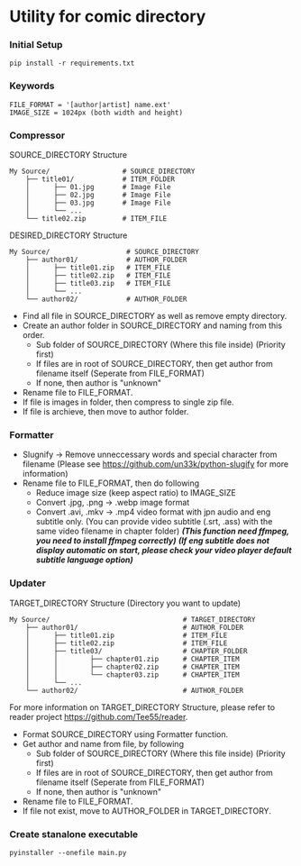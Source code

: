 # Utility for comic directory

### Initial Setup
```
pip install -r requirements.txt
```

### Keywords
```
FILE_FORMAT = '[author|artist] name.ext'
IMAGE_SIZE = 1024px (both width and height)
```

### Compressor
SOURCE_DIRECTORY Structure
```
My Source/                  # SOURCE_DIRECTORY
    ├── title01/            # ITEM_FOLDER
    │      ├── 01.jpg       # Image File
    │      ├── 02.jpg       # Image File
    │      ├── 03.jpg       # Image File
    │      └── ...
    └── title02.zip         # ITEM_FILE
```

DESIRED_DIRECTORY Structure
```
My Source/                   # SOURCE_DIRECTORY
    ├── author01/            # AUTHOR_FOLDER
    │      ├── title01.zip   # ITEM_FILE
    │      ├── title02.zip   # ITEM_FILE
    │      ├── title03.zip   # ITEM_FILE
    │      └── ...
    └── author02/            # AUTHOR_FOLDER
```
* Find all file in SOURCE_DIRECTORY as well as remove empty directory.
* Create an author folder in SOURCE_DIRECTORY and naming from this order.
    * Sub folder of SOURCE_DIRECTORY (Where this file inside) (Priority first)
    * If files are in root of SOURCE_DIRECTORY, then get author from filename itself (Seperate from FILE_FORMAT)
    * If none, then author is "unknown"
* Rename file to FILE_FORMAT. 
* If file is images in folder, then compress to single zip file.
* If file is archieve, then move to author folder.

### Formatter
* Slugnify -> Remove unneccessary words and special character from filename (Please see https://github.com/un33k/python-slugify for more information)
* Rename file to FILE_FORMAT, then do following
    * Reduce image size (keep aspect ratio) to IMAGE_SIZE
    * Convert .jpg, .png -> .webp image format
    * Convert .avi, .mkv -> .mp4 video format with jpn audio and eng subtitle only. (You can provide video subtitle (.srt, .ass) with the same video filename in chapter folder)
        ***(This function need ffmpeg, you need to install ffmpeg correctly)***
        ***(If eng subtitle does not display automatic on start, please check your video player default subtitle language option)***

### Updater
TARGET_DIRECTORY Structure (Directory you want to update)
```
My Source/                                 # TARGET_DIRECTORY
    ├── author01/                          # AUTHOR_FOLDER
    │      ├── title01.zip                 # ITEM_FILE
    │      ├── title02.zip                 # ITEM_FILE
    │      ├── title03/                    # CHAPTER_FOLDER
    │      │        ├── chapter01.zip      # CHAPTER_ITEM
    │      │        ├── chapter02.zip      # CHAPTER_ITEM
    │      │        └── chapter03.zip      # CHAPTER_ITEM
    │      └── ...      
    └── author02/                          # AUTHOR_FOLDER
```
For more information on TARGET_DIRECTORY Structure, please refer to reader project https://github.com/Tee55/reader.

* Format SOURCE_DIRECTORY using Formatter function.
* Get author and name from file, by following
    * Sub folder of SOURCE_DIRECTORY (Where this file inside) (Priority first)
    * If files are in root of SOURCE_DIRECTORY, then get author from filename itself (Seperate from FILE_FORMAT)
    * If none, then author is "unknown"
* Rename file to FILE_FORMAT.
* If file not exist, move to AUTHOR_FOLDER in TARGET_DIRECTORY.

### Create stanalone executable
```
pyinstaller --onefile main.py
```
